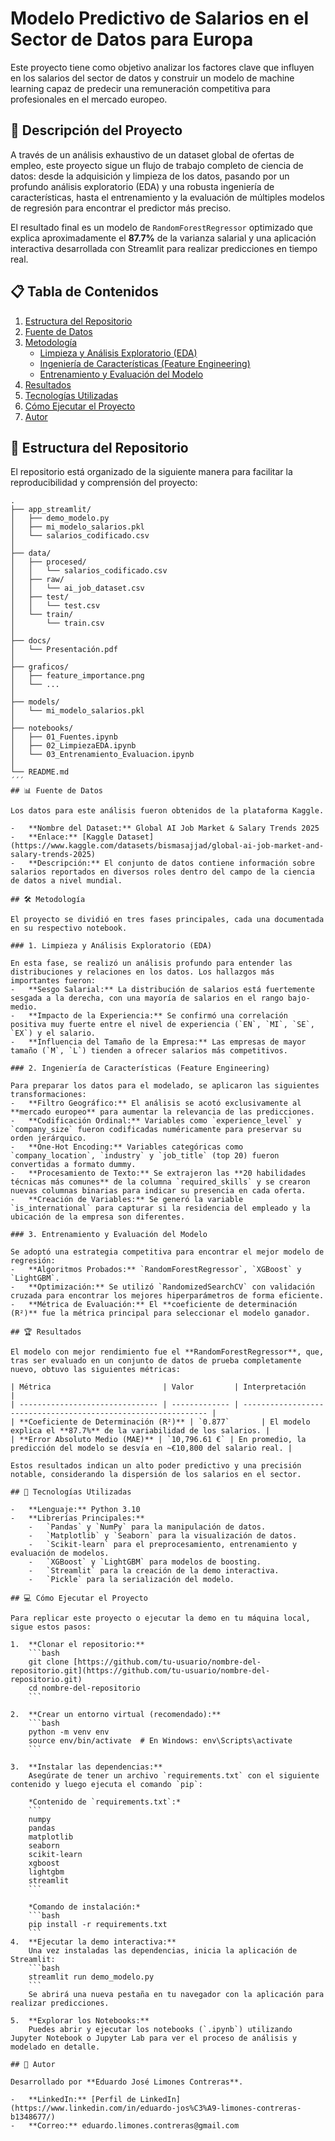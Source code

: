 # Modelo Predictivo de Salarios en el Sector de Datos para Europa

Este proyecto tiene como objetivo analizar los factores clave que influyen en los salarios del sector de datos y construir un modelo de machine learning capaz de predecir una remuneración competitiva para profesionales en el mercado europeo.

## 📜 Descripción del Proyecto

A través de un análisis exhaustivo de un dataset global de ofertas de empleo, este proyecto sigue un flujo de trabajo completo de ciencia de datos: desde la adquisición y limpieza de los datos, pasando por un profundo análisis exploratorio (EDA) y una robusta ingeniería de características, hasta el entrenamiento y la evaluación de múltiples modelos de regresión para encontrar el predictor más preciso.

El resultado final es un modelo de `RandomForestRegressor` optimizado que explica aproximadamente el **87.7%** de la varianza salarial y una aplicación interactiva desarrollada con Streamlit para realizar predicciones en tiempo real.

## 📋 Tabla de Contenidos

1.  [Estructura del Repositorio](#-estructura-del-repositorio)
2.  [Fuente de Datos](#-fuente-de-datos)
3.  [Metodología](#-metodología)
    - [Limpieza y Análisis Exploratorio (EDA)](#1-limpieza-y-análisis-exploratorio-eda)
    - [Ingeniería de Características (Feature Engineering)](#2-ingeniería-de-características-feature-engineering)
    - [Entrenamiento y Evaluación del Modelo](#3-entrenamiento-y-evaluación-del-modelo)
4.  [Resultados](#-resultados)
5.  [Tecnologías Utilizadas](#-tecnologías-utilizadas)
6.  [Cómo Ejecutar el Proyecto](#-cómo-ejecutar-el-proyecto)
7.  [Autor](#-autor)

## 📁 Estructura del Repositorio

El repositorio está organizado de la siguiente manera para facilitar la reproducibilidad y comprensión del proyecto:
```
.
├── app_streamlit/
│   ├── demo_modelo.py
│   ├── mi_modelo_salarios.pkl
│   └── salarios_codificado.csv
│
├── data/
│   ├── procesed/
│   │   └── salarios_codificado.csv
│   ├── raw/
│   │   └── ai_job_dataset.csv
│   ├── test/
│   │   └── test.csv
│   └── train/
│       └── train.csv
│
├── docs/
│   └── Presentación.pdf
│
├── graficos/
│   ├── feature_importance.png
│   └── ... 
│
├── models/
│   └── mi_modelo_salarios.pkl
│
├── notebooks/
│   ├── 01_Fuentes.ipynb
│   ├── 02_LimpiezaEDA.ipynb
│   └── 03_Entrenamiento_Evaluacion.ipynb
│
└── README.md
´´´
## 📊 Fuente de Datos

Los datos para este análisis fueron obtenidos de la plataforma Kaggle.

-   **Nombre del Dataset:** Global AI Job Market & Salary Trends 2025
-   **Enlace:** [Kaggle Dataset](https://www.kaggle.com/datasets/bismasajjad/global-ai-job-market-and-salary-trends-2025)
-   **Descripción:** El conjunto de datos contiene información sobre salarios reportados en diversos roles dentro del campo de la ciencia de datos a nivel mundial.

## 🛠️ Metodología

El proyecto se dividió en tres fases principales, cada una documentada en su respectivo notebook.

### 1. Limpieza y Análisis Exploratorio (EDA)

En esta fase, se realizó un análisis profundo para entender las distribuciones y relaciones en los datos. Los hallazgos más importantes fueron:
-   **Sesgo Salarial:** La distribución de salarios está fuertemente sesgada a la derecha, con una mayoría de salarios en el rango bajo-medio.
-   **Impacto de la Experiencia:** Se confirmó una correlación positiva muy fuerte entre el nivel de experiencia (`EN`, `MI`, `SE`, `EX`) y el salario.
-   **Influencia del Tamaño de la Empresa:** Las empresas de mayor tamaño (`M`, `L`) tienden a ofrecer salarios más competitivos.

### 2. Ingeniería de Características (Feature Engineering)

Para preparar los datos para el modelado, se aplicaron las siguientes transformaciones:
-   **Filtro Geográfico:** El análisis se acotó exclusivamente al **mercado europeo** para aumentar la relevancia de las predicciones.
-   **Codificación Ordinal:** Variables como `experience_level` y `company_size` fueron codificadas numéricamente para preservar su orden jerárquico.
-   **One-Hot Encoding:** Variables categóricas como `company_location`, `industry` y `job_title` (top 20) fueron convertidas a formato dummy.
-   **Procesamiento de Texto:** Se extrajeron las **20 habilidades técnicas más comunes** de la columna `required_skills` y se crearon nuevas columnas binarias para indicar su presencia en cada oferta.
-   **Creación de Variables:** Se generó la variable `is_international` para capturar si la residencia del empleado y la ubicación de la empresa son diferentes.

### 3. Entrenamiento y Evaluación del Modelo

Se adoptó una estrategia competitiva para encontrar el mejor modelo de regresión:
-   **Algoritmos Probados:** `RandomForestRegressor`, `XGBoost` y `LightGBM`.
-   **Optimización:** Se utilizó `RandomizedSearchCV` con validación cruzada para encontrar los mejores hiperparámetros de forma eficiente.
-   **Métrica de Evaluación:** El **coeficiente de determinación (R²)** fue la métrica principal para seleccionar el modelo ganador.

## 🏆 Resultados

El modelo con mejor rendimiento fue el **RandomForestRegressor**, que, tras ser evaluado en un conjunto de datos de prueba completamente nuevo, obtuvo las siguientes métricas:

| Métrica                         | Valor         | Interpretación                                                 |
| ------------------------------- | ------------- | -------------------------------------------------------------- |
| **Coeficiente de Determinación (R²)** | `0.877`       | El modelo explica el **87.7%** de la variabilidad de los salarios. |
| **Error Absoluto Medio (MAE)** | `10,796.61 €` | En promedio, la predicción del modelo se desvía en ~€10,800 del salario real. |

Estos resultados indican un alto poder predictivo y una precisión notable, considerando la dispersión de los salarios en el sector.

## 🚀 Tecnologías Utilizadas

-   **Lenguaje:** Python 3.10
-   **Librerías Principales:**
    -   `Pandas` y `NumPy` para la manipulación de datos.
    -   `Matplotlib` y `Seaborn` para la visualización de datos.
    -   `Scikit-learn` para el preprocesamiento, entrenamiento y evaluación de modelos.
    -   `XGBoost` y `LightGBM` para modelos de boosting.
    -   `Streamlit` para la creación de la demo interactiva.
    -   `Pickle` para la serialización del modelo.

## 💻 Cómo Ejecutar el Proyecto

Para replicar este proyecto o ejecutar la demo en tu máquina local, sigue estos pasos:

1.  **Clonar el repositorio:**
    ```bash
    git clone [https://github.com/tu-usuario/nombre-del-repositorio.git](https://github.com/tu-usuario/nombre-del-repositorio.git)
    cd nombre-del-repositorio
    ```

2.  **Crear un entorno virtual (recomendado):**
    ```bash
    python -m venv env
    source env/bin/activate  # En Windows: env\Scripts\activate
    ```

3.  **Instalar las dependencias:**
    Asegúrate de tener un archivo `requirements.txt` con el siguiente contenido y luego ejecuta el comando `pip`:
    
    *Contenido de `requirements.txt`:*
    ```
    numpy
    pandas
    matplotlib
    seaborn
    scikit-learn
    xgboost
    lightgbm
    streamlit
    ```

    *Comando de instalación:*
    ```bash
    pip install -r requirements.txt
    ```
4.  **Ejecutar la demo interactiva:**
    Una vez instaladas las dependencias, inicia la aplicación de Streamlit:
    ```bash
    streamlit run demo_modelo.py
    ```
    Se abrirá una nueva pestaña en tu navegador con la aplicación para realizar predicciones.

5.  **Explorar los Notebooks:**
    Puedes abrir y ejecutar los notebooks (`.ipynb`) utilizando Jupyter Notebook o Jupyter Lab para ver el proceso de análisis y modelado en detalle.

## 👤 Autor

Desarrollado por **Eduardo José Limones Contreras**.

-   **LinkedIn:** [Perfil de LinkedIn](https://www.linkedin.com/in/eduardo-jos%C3%A9-limones-contreras-b1348677/)
-   **Correo:** eduardo.limones.contreras@gmail.com
